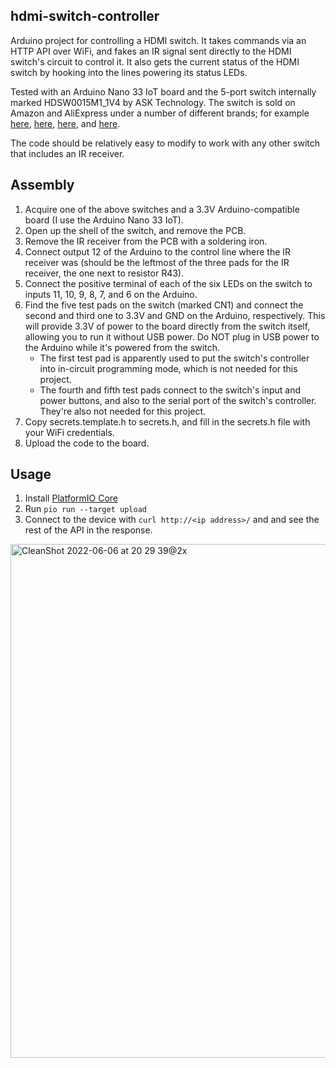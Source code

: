 ## hdmi-switch-controller

Arduino project for controlling a HDMI switch. It takes commands via an HTTP API over WiFi, and fakes an IR signal sent directly to the HDMI switch's circuit to control it. It also gets the current status of the HDMI switch by hooking into the lines powering its status LEDs.

Tested with an Arduino Nano 33 IoT board and the 5-port switch internally marked HDSW0015M1_1V4 by ASK Technology. The switch is sold on Amazon and AliExpress under a number of different brands; for example [here](https://www.amazon.com/dp/B07MJ783KG), [here](https://www.amazon.com/dp/B07CF793HQ), [here](https://www.amazon.com/dp/B087CTR22G), and [here](https://www.aliexpress.com/item/3256802650160287.html).

The code should be relatively easy to modify to work with any other switch that includes an IR receiver.

## Assembly

1. Acquire one of the above switches and a 3.3V Arduino-compatible board (I use the Arduino Nano 33 IoT).
2. Open up the shell of the switch, and remove the PCB.
3. Remove the IR receiver from the PCB with a soldering iron.
4. Connect output 12 of the Arduino to the control line where the IR receiver was (should be the leftmost of the three pads for the IR receiver, the one next to resistor R43).
5. Connect the positive terminal of each of the six LEDs on the switch to inputs 11, 10, 9, 8, 7, and 6 on the Arduino.
6. Find the five test pads on the switch (marked CN1) and connect the second and third one to 3.3V and GND on the Arduino, respectively. This will provide 3.3V of power to the board directly from the switch itself, allowing you to run it without USB power. Do NOT plug in USB power to the Arduino while it's powered from the switch.
   - The first test pad is apparently used to put the switch's controller into in-circuit programming mode, which is not needed for this project.
   - The fourth and fifth test pads connect to the switch's input and power buttons, and also to the serial port of the switch's controller. They're also not needed for this project.
7. Copy secrets.template.h to secrets.h, and fill in the secrets.h file with your WiFi credentials.
8. Upload the code to the board.

## Usage

1. Install [PlatformIO Core](http://docs.platformio.org/page/core.html)
2. Run `pio run --target upload`
3. Connect to the device with `curl http://<ip address>/` and and see the rest of the API in the response.

<img width="822" alt="CleanShot 2022-06-06 at 20 29 39@2x" src="https://user-images.githubusercontent.com/1320357/172289732-a700c2ee-77dc-4474-8997-a40c13b6f087.png">
